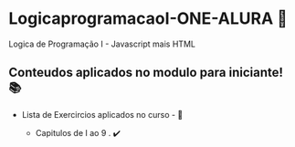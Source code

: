 # LogicaprogramacaoI-ONE-ALURA :dart:

Logica de Programação I - Javascript mais HTML 

## Conteudos aplicados no modulo para iniciante! :books:

- Lista de Exercircios aplicados no curso - :open_file_folder:

  - Capitulos de I ao 9 .  :heavy_check_mark:

